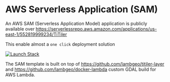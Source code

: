 
# AWS Serverless Application (SAM)

An AWS SAM (Serverless Application Model) application is publicly available over https://serverlessrepo.aws.amazon.com/applications/us-east-1/552819999234/TiTiler

This enable almost a `one click` deployment solution

<p><a href="https://console.aws.amazon.com/lambda/home?#/create/app?applicationId=arn:aws:serverlessrepo:us-east-1:552819999234:applications/TiTiler" rel="noreferrer"><img src="https://cdn.rawgit.com/buildkite/cloudformation-launch-stack-button-svg/master/launch-stack.svg" alt="Launch Stack"></a></p>

The SAM template is built on top of https://github.com/lambgeo/titiler-layer and https://github.com/lambgeo/docker-lambda custom GDAL build for AWS Lambda.
